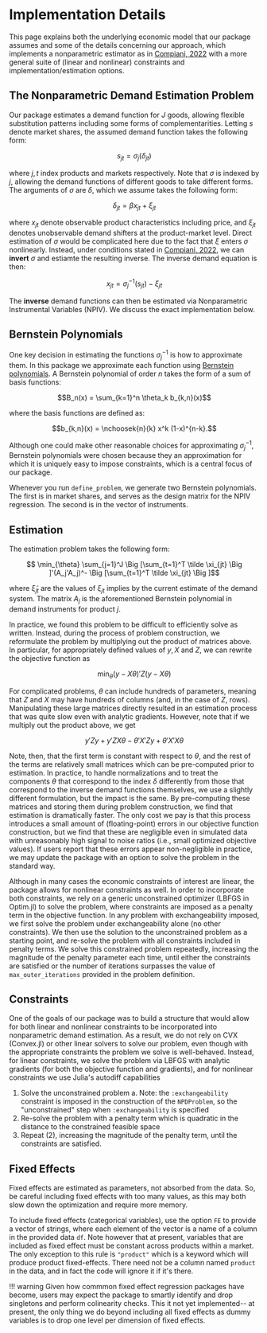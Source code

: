 # Implementation Details

This page explains both the underlying economic model that our package assumes and some of the details concerning our approach, which implements a nonparametric estimator as in [Compiani, 2022](https://drive.google.com/file/d/1GTDJ7W9Fu0mugQsm14125jYJkPbTvGFh/view?pli=1) with a more general suite of (linear and nonlinear) constraints and implementation/estimation options. 

## The Nonparametric Demand Estimation Problem 
Our package estimates a demand function for $J$ goods, allowing flexible substitution patterns including some forms of complementarities. Letting $s$ denote market shares, the assumed demand function takes the following form: 

```math
    s_{jt} = \sigma_j(\delta_{jt})
```
where $j,t$ index products and markets respectively. Note that $\sigma$ is indexed by $j$, allowing the demand functions of different goods to take different forms. The arguments of $\sigma$ are $\delta$, which we assume takes the following form: 

```math
    \delta_{jt} = \beta x_{jt} + \xi_{jt}
```
where $x_{jt}$ denote observable product characteristics including price, and $\xi_{jt}$ denotes unobservable demand shifters at the product-market level. Direct estimation of $\sigma$ would be complicated here due to the fact that $\xi$ enters $\sigma$ nonlinearly. Instead, under conditions stated in [Compiani, 2022](https://drive.google.com/file/d/1GTDJ7W9Fu0mugQsm14125jYJkPbTvGFh/view?pli=1), we can **invert** $\sigma$ and estiamte the resulting inverse. The inverse demand equation is then: 

```math
    x_{jt} = \sigma^{-1}_{j}(s_{jt}) - \xi_{jt}
```

The **inverse** demand functions can then be estimated via Nonparametric Instrumental Variables (NPIV). We discuss the exact implementation below. 

## Bernstein Polynomials 
One key decision in estimating the functions $\sigma^{-1}_j$ is how to approximate them. In this package we approximate each function using [Bernstein polynomials](https://en.wikipedia.org/wiki/Bernstein_polynomial). A Bernstein polynomial of order $n$ takes the form of a sum of basis functions:  

```math
B_n(x) = \sum_{k=1}^n \theta_k b_{k,n}(x)
```
where the basis functions are defined as:

```math
b_{k,n}(x) = \nchoosek{n}{k} x^k (1-x)^{n-k}.
```

Although one could make other reasonable choices for approximating $\sigma^{-1}_j$, Bernstein polynomials were chosen because they an approximation for which it is uniquely easy to impose constraints, which is a central focus of our package. 

Whenever you run `define_problem`, we generate two Bernstein polynomials. The first is in market shares, and serves as the design matrix for the NPIV regression. The second is in the vector of instruments. 

## Estimation
The estimation problem takes the following form: 

```math
    \min_{\theta} \sum_{j=1}^J \Big [\sum_{t=1}^T \tilde \xi_{jt} \Big ]'(A_j'A_j)^- \Big [\sum_{t=1}^T \tilde \xi_{jt} \Big ]
```
where $\tilde \xi_{jt}$ are the values of $\xi_{jt}$ implies by the current estimate of the demand system. The matrix $A_j$ is the aforementioned Bernstein polynomial in demand instruments for product $j$.

In practice, we found this problem to be difficult to efficiently solve as written. Instead, during the process of problem construction, we reformulate the problem
by multiplying out the product of matrices above. In particular, for appropriately defined values of $y,X$ and $Z$, we can rewrite the objective function as 

```math 
    \min_\theta (y - X\theta)' Z (y - X \theta)
```

For complicated problems, $\theta$ can include hundreds of parameters, meaning that $Z$ and $X$ may have hundreds of columns (and, in the case of $Z$, rows). Manipulating 
these large matrices directly resulted in an estimation process that was quite slow even with analytic gradients. However, note that if we multiply out the product above, we get 
```math 
    y'Zy + y'Z X\theta - \theta'X'Zy + \theta'X'X \theta 
```
Note, then, that the first term is constant with respect to $\theta$, and the rest of the terms are relatively small matrices which can be pre-computed prior to estimation. 
In practice, to handle normalizations and to treat the components $\theta$ that correspond to the index $\delta$ differently from those that correspond to the inverse demand functions themselves, 
we use a slightly different formulation, but the impact is the same. By pre-computing these matrices and storing them during problem construction, we find that estimation is dramatically faster. 
The only cost we pay is that this process introduces a small amount of (floating-point) errors in our objective function construction, but we find that these are negligible even in simulated data with unreasonably high signal to noise ratios (i.e., small optimized objective values). If users report that these errors appear non-negligible in practice, we may update the package with an option to solve the problem in the standard way. 

Although in many cases the economic constraints of interest are linear, the package allows for nonlinear constraints as well. In order to incorporate both constraints, we 
rely on a generic unconstrained optimizer (LBFGS in Optim.jl) to solve the problem, where constraints are imposed as a penalty term in the objective function. In any problem with 
exchangeability imposed, we first solve the problem under exchangeability alone (no other constraints). We then use the solution to the unconstrained problem as a starting point, and re-solve 
the problem with all constraints included in penalty terms. We solve this constrained problem repeatedly, increasing the magnitude of the penalty parameter each time, until either the constraints 
are satisfied or the number of iterations surpasses the value of `max_outer_iterations` provided in the problem definition. 

## Constraints
One of the goals of our package was to build a structure that would allow for both linear and nonlinear constraints to be incorporated into nonparametric demand estimation. As a result, we do not rely on CVX (Convex.jl) or other linear solvers to solve our problem, even though with the appropriate constraints the problem we solve is well-behaved. Instead, for linear constraints, we solve the problem via LBFGS with analytic gradients (for both the objective function and gradients), and for nonlinear constraints we use Julia's autodiff capabilities 

1. Solve the unconstrained problem
    a. Note: the `:exchangeability` constraint is imposed in the construction of the `NPDProblem`, so the "unconstrained" step when `:exchangeability` is specified  
2. Re-solve the problem with a penalty term which is quadratic in the distance to the constrained feasible space 
3. Repeat (2), increasing the magnitude of the penalty term, until the constraints are satisfied. 

## Fixed Effects
Fixed effects are estimated as parameters, not absorbed from the data. So, be careful including fixed effects with too many values, as this may both slow down the optimization and require more memory.

To include fixed effects (categorical variables), use the option `FE` to provide a vector of strings, where each element of the vector is a name of a column in the provided data `df`. Note however that at present, variables that are included as fixed effect must be constant across products within a market. The only exception to this rule is `"product"` which is a keyword which will produce product fixed-effects. There need not be a column named `product` in the data, and in fact the code will ignore it if it's there. 

!!! warning 
    Given how commmon fixed effect regression packages have become, users may expect the package to smartly identify and drop singletons and perform colinearity checks. This it not yet implemented-- at present, the only thing we do beyond including all fixed effects as dummy variables is to drop one level per dimension of fixed effects. 
